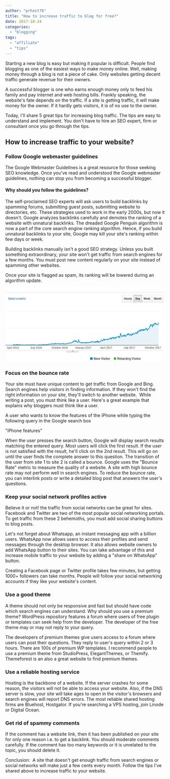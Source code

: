 ```yaml
---
author: "prhost78"
title: "How to increase traffic to blog for free?"
date: 2017-10-24
categories: 
  - "blogging"
tags: 
  - "affiliate"
  - "tips"
---
```


Starting a new blog is easy but making it popular is difficult. People find blogging as one of the easiest ways to make money online. Well, making money through a blog is not a piece of cake. Only websites getting decent traffic generate revenue for their owners.

A successful blogger is one who earns enough money only to feed his family and pay internet and web hosting bills. Frankly speaking, the website's fate depends on the traffic. If a site is getting traffic, it will make money for the owner. If it hardly gets visitors, it is of no use to the owner.

Today, I'll share 5 great tips for increasing blog traffic. The tips are easy to understand and implement. You don't have to hire an SEO expert, firm or consultant once you go through the tips.

## How to increase traffic to your website?

### Follow Google webmaster guidelines

The Google Webmaster Guidelines is a great resource for those seeking SEO knowledge. Once you've read and understood the Google webmaster guidelines, nothing can stop you from becoming a successful blogger.

#### Why should you follow the guidelines?

The self-proclaimed SEO experts will ask users to build backlinks by spamming forums, submitting guest posts, submitting website to directories, etc. These strategies used to work in the early 2000s, but now it doesn't. Google analyzes backlinks carefully and demotes the ranking of a website with unnatural backlinks. The dreaded Google Penguin algorithm is now a part of the core search engine ranking algorithm. Hence, if you build unnatural backlinks to your site, Google may kill your site's ranking within few days or week.

Building backlinks manually isn't a good SEO strategy. Unless you built something extraordinary, your site won't get traffic from search engines for a few months. You must post new content regularly on your site instead of spamming other websites.

Once your site is flagged as spam, its ranking will be lowered during an algorithm update.

![increase traffic to blog](images/Search-Traffic.jpg)

### Focus on the bounce rate

Your site must have unique content to get traffic from Google and Bing. Search engines help visitors in finding information. If they won't find the right information on your site, they'll switch to another website.  While writing a post, you must think like a user. Here's a great example that explains why bloggers must think like a user.

A user who wants to know the features of the iPhone while typing the following query in the Google search box

"iPhone features"

When the user presses the search button, Google will display search results matching the entered query. Most users will click the first result. If the user is not satisfied with the result, he'll click on the 2nd result. This will go on until the user finds the complete answer to this question. The transition of the user from site 1 to site 2 is called a bounce. Google uses the "Bounce Rate" metric to measure the quality of a website. A site with high bounce rate may not perform well in search engines. To reduce the bounce rate, you can interlink posts or write a detailed blog post that answers the user's questions.

### Keep your social network profiles active

Believe it or not! the traffic from social networks can be great for sites. Facebook and Twitter are two of the most popular social networking portals. To get traffic from these 2 behemoths, you must add social sharing buttons to blog posts.

Let's not forget about Whatsapp, an instant messaging app with a billion users. WhatsApp now allows users to access their profiles and send messages through the desktop browser. It also allows website owners to add WhatsApp button to their sites. You can take advantage of this and increase mobile traffic to your website by adding a "share on WhatsApp" button.

Creating a Facebook page or Twitter profile takes few minutes, but getting 1000+ followers can take months. People will follow your social networking accounts if they like your website's content.

### Use a good theme

A theme should not only be responsive and fast but should have code which search engines can understand. Why should you use a premium theme? WordPress repository features a forum where users of free plugin or templates can seek help from the developer. The developer of the free theme may or may not reply to your query.

The developers of premium themes give users access to a forum where users can post their questions. They reply to user's query within 2 or 3 hours. There are 100s of premium WP templates. I recommend people to use a premium theme from StudioPress, ElegantThemes, or Themify. Themeforest is an also a great website to find premium themes.

### Use a reliable hosting service

Hosting is the backbone of a website. If the server crashes for some reason, the visitors will not be able to access your website. Also, if the DNS server is slow, your site will take ages to open in the visitor's browsers and search engines will report DNS errors. The most reliable shared hosting firms are Bluehost, Hostgator. If you're searching a VPS hosting, join Linode or Digital Ocean.

### Get rid of spammy comments

If the comment has a website link, then it has been published on your site for only one reason i.e. to get a backlink. You should moderate comments carefully. If the comment has too many keywords or it is unrelated to the topic, you should delete it.

Conclusion:  A site that doesn't get enough traffic from search engines or social networks will make just a few cents every month. Follow the tips I've shared above to increase traffic to your website.
